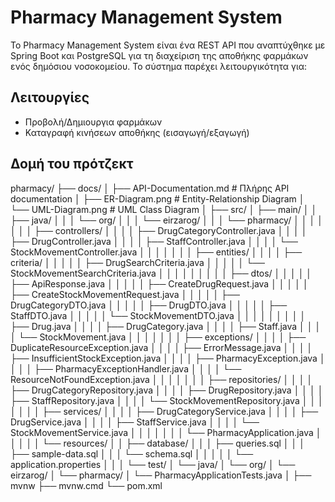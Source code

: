 # Pharmacy Management System

Το Pharmacy Management System είναι ένα REST API που αναπτύχθηκε με Spring Boot και PostgreSQL για τη διαχείριση της αποθήκης φαρμάκων ενός δημόσιου νοσοκομείου. 
Το σύστημα παρέχει λειτουργικότητα για:

## Λειτουργίες
 
- Προβολή/Δημιουργια φαρμάκων  
- Καταγραφή κινήσεων αποθήκης (εισαγωγή/εξαγωγή)

## Δομή του πρότζεκτ

pharmacy/
├── docs/
│   ├── API-Documentation.md           # Πλήρης API documentation
│   ├── ER-Diagram.png                 # Entity-Relationship Diagram
│   └── UML-Diagram.png                # UML Class Diagram
│
├── src/
│   ├── main/
│   │   ├── java/
│   │   │   └── org/
│   │   │       └── eirzarog/
│   │   │           └── pharmacy/
│   │   │               │
│   │   │               ├── controllers/
│   │   │               │   ├── DrugCategoryController.java
│   │   │               │   ├── DrugController.java
│   │   │               │   ├── StaffController.java
│   │   │               │   └── StockMovementController.java
│   │   │               │
│   │   │               ├── entities/
│   │   │               │   ├── criteria/
│   │   │               │   │   ├── DrugSearchCriteria.java
│   │   │               │   │   └── StockMovementSearchCriteria.java
│   │   │               │   │
│   │   │               │   ├── dtos/
│   │   │               │   │   ├── ApiResponse.java
│   │   │               │   │   ├── CreateDrugRequest.java
│   │   │               │   │   ├── CreateStockMovementRequest.java
│   │   │               │   │   ├── DrugCategoryDTO.java
│   │   │               │   │   ├── DrugDTO.java
│   │   │               │   │   ├── StaffDTO.java
│   │   │               │   │   └── StockMovementDTO.java
│   │   │               │   │
│   │   │               │   ├── Drug.java
│   │   │               │   ├── DrugCategory.java
│   │   │               │   ├── Staff.java
│   │   │               │   └── StockMovement.java
│   │   │               │
│   │   │               ├── exceptions/
│   │   │               │   ├── DuplicateResourceException.java
│   │   │               │   ├── ErrorMessage.java
│   │   │               │   ├── InsufficientStockException.java
│   │   │               │   ├── PharmacyException.java
│   │   │               │   ├── PharmacyExceptionHandler.java
│   │   │               │   └── ResourceNotFoundException.java
│   │   │               │
│   │   │               ├── repositories/
│   │   │               │   ├── DrugCategoryRepository.java
│   │   │               │   ├── DrugRepository.java
│   │   │               │   ├── StaffRepository.java
│   │   │               │   └── StockMovementRepository.java
│   │   │               │
│   │   │               ├── services/
│   │   │               │   ├── DrugCategoryService.java
│   │   │               │   ├── DrugService.java
│   │   │               │   ├── StaffService.java
│   │   │               │   └── StockMovementService.java
│   │   │               │
│   │   │               └── PharmacyApplication.java
│   │   │
│   │   └── resources/
│   │       ├── database/
│   │       │   ├── queries.sql
│   │       │   ├── sample-data.sql
│   │       │   └── schema.sql
│   │       │
│   │       └── application.properties
│   │
│   └── test/
│       └── java/
│           └── org/
│               └── eirzarog/
│                   └── pharmacy/
│                       └── PharmacyApplicationTests.java
│
├── mvnw
├── mvnw.cmd
└── pom.xml
